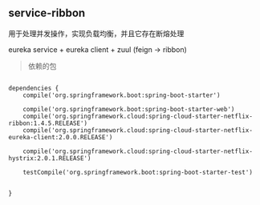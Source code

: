 ## service-ribbon

用于处理并发操作，实现负载均衡，并且它存在断熔处理

eureka service + eureka client + zuul (feign -> ribbon)

> 依赖的包

```

dependencies {
    compile('org.springframework.boot:spring-boot-starter')

    compile('org.springframework.boot:spring-boot-starter-web')
    compile('org.springframework.cloud:spring-cloud-starter-netflix-ribbon:1.4.5.RELEASE')
    compile('org.springframework.cloud:spring-cloud-starter-netflix-eureka-client:2.0.0.RELEASE')

    compile('org.springframework.cloud:spring-cloud-starter-netflix-hystrix:2.0.1.RELEASE')

    testCompile('org.springframework.boot:spring-boot-starter-test')


}
```